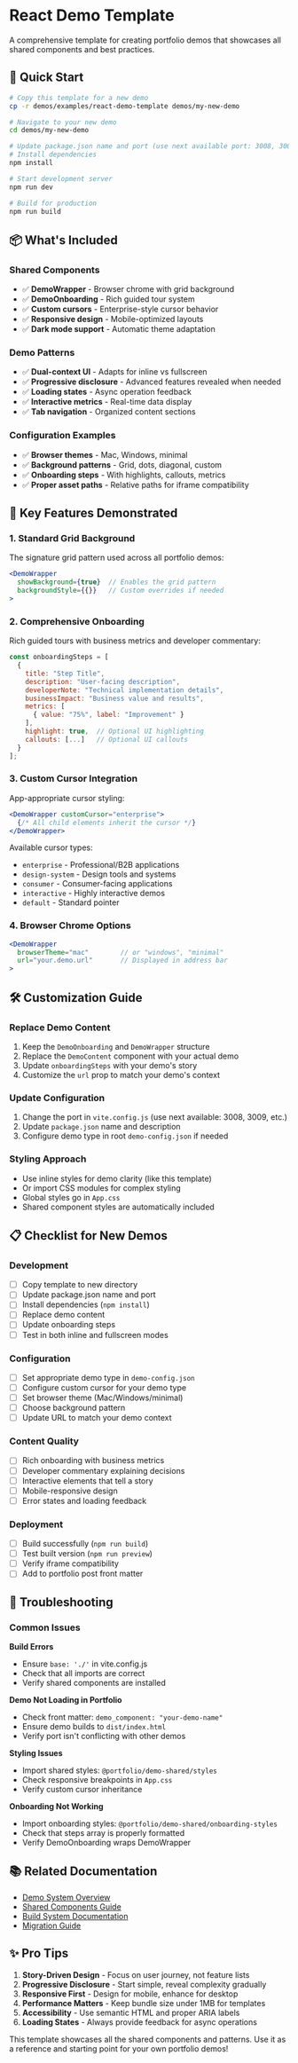 # React Demo Template

A comprehensive template for creating portfolio demos that showcases all shared components and best practices.

## 🚀 Quick Start

```bash
# Copy this template for a new demo
cp -r demos/examples/react-demo-template demos/my-new-demo

# Navigate to your new demo
cd demos/my-new-demo

# Update package.json name and port (use next available port: 3008, 3009, etc.)
# Install dependencies
npm install

# Start development server
npm run dev

# Build for production
npm run build
```

## 📦 What's Included

### Shared Components
- ✅ **DemoWrapper** - Browser chrome with grid background
- ✅ **DemoOnboarding** - Rich guided tour system  
- ✅ **Custom cursors** - Enterprise-style cursor behavior
- ✅ **Responsive design** - Mobile-optimized layouts
- ✅ **Dark mode support** - Automatic theme adaptation

### Demo Patterns
- ✅ **Dual-context UI** - Adapts for inline vs fullscreen
- ✅ **Progressive disclosure** - Advanced features revealed when needed
- ✅ **Loading states** - Async operation feedback
- ✅ **Interactive metrics** - Real-time data display
- ✅ **Tab navigation** - Organized content sections

### Configuration Examples
- ✅ **Browser themes** - Mac, Windows, minimal
- ✅ **Background patterns** - Grid, dots, diagonal, custom
- ✅ **Onboarding steps** - With highlights, callouts, metrics
- ✅ **Proper asset paths** - Relative paths for iframe compatibility

## 🎯 Key Features Demonstrated

### 1. Standard Grid Background
The signature grid pattern used across all portfolio demos:
```jsx
<DemoWrapper 
  showBackground={true}  // Enables the grid pattern
  backgroundStyle={{}}   // Custom overrides if needed
>
```

### 2. Comprehensive Onboarding
Rich guided tours with business metrics and developer commentary:
```jsx
const onboardingSteps = [
  {
    title: "Step Title",
    description: "User-facing description",
    developerNote: "Technical implementation details",
    businessImpact: "Business value and results",
    metrics: [
      { value: "75%", label: "Improvement" }
    ],
    highlight: true,  // Optional UI highlighting
    callouts: [...]   // Optional UI callouts
  }
];
```

### 3. Custom Cursor Integration
App-appropriate cursor styling:
```jsx
<DemoWrapper customCursor="enterprise">
  {/* All child elements inherit the cursor */}
</DemoWrapper>
```

Available cursor types:
- `enterprise` - Professional/B2B applications
- `design-system` - Design tools and systems
- `consumer` - Consumer-facing applications  
- `interactive` - Highly interactive demos
- `default` - Standard pointer

### 4. Browser Chrome Options
```jsx
<DemoWrapper 
  browserTheme="mac"        // or "windows", "minimal"
  url="your.demo.url"       // Displayed in address bar
>
```

## 🛠️ Customization Guide

### Replace Demo Content
1. Keep the `DemoOnboarding` and `DemoWrapper` structure
2. Replace the `DemoContent` component with your actual demo
3. Update `onboardingSteps` with your demo's story
4. Customize the `url` prop to match your demo's context

### Update Configuration
1. Change the port in `vite.config.js` (use next available: 3008, 3009, etc.)
2. Update `package.json` name and description
3. Configure demo type in root `demo-config.json` if needed

### Styling Approach
- Use inline styles for demo clarity (like this template)
- Or import CSS modules for complex styling
- Global styles go in `App.css`
- Shared component styles are automatically included

## 📋 Checklist for New Demos

### Development
- [ ] Copy template to new directory
- [ ] Update package.json name and port
- [ ] Install dependencies (`npm install`)
- [ ] Replace demo content
- [ ] Update onboarding steps
- [ ] Test in both inline and fullscreen modes

### Configuration  
- [ ] Set appropriate demo type in `demo-config.json`
- [ ] Configure custom cursor for your demo type
- [ ] Set browser theme (Mac/Windows/minimal)
- [ ] Choose background pattern
- [ ] Update URL to match your demo context

### Content Quality
- [ ] Rich onboarding with business metrics
- [ ] Developer commentary explaining decisions
- [ ] Interactive elements that tell a story
- [ ] Mobile-responsive design
- [ ] Error states and loading feedback

### Deployment
- [ ] Build successfully (`npm run build`)
- [ ] Test built version (`npm run preview`)
- [ ] Verify iframe compatibility
- [ ] Add to portfolio post front matter

## 🔧 Troubleshooting

### Common Issues

**Build Errors**
- Ensure `base: './'` in vite.config.js
- Check that all imports are correct
- Verify shared components are installed

**Demo Not Loading in Portfolio**
- Check front matter: `demo_component: "your-demo-name"`
- Ensure demo builds to `dist/index.html`
- Verify port isn't conflicting with other demos

**Styling Issues**
- Import shared styles: `@portfolio/demo-shared/styles`
- Check responsive breakpoints in `App.css`
- Verify custom cursor inheritance

**Onboarding Not Working**
- Import onboarding styles: `@portfolio/demo-shared/onboarding-styles`
- Check that steps array is properly formatted
- Verify DemoOnboarding wraps DemoWrapper

## 📚 Related Documentation

- [Demo System Overview](../../README.md)
- [Shared Components Guide](../../shared/README.md)
- [Build System Documentation](../../build-scripts/README-AUTOFIX.md)
- [Migration Guide](../../MIGRATION_GUIDE.md)

## ✨ Pro Tips

1. **Story-Driven Design** - Focus on user journey, not feature lists
2. **Progressive Disclosure** - Start simple, reveal complexity gradually  
3. **Responsive First** - Design for mobile, enhance for desktop
4. **Performance Matters** - Keep bundle size under 1MB for templates
5. **Accessibility** - Use semantic HTML and proper ARIA labels
6. **Loading States** - Always provide feedback for async operations

This template showcases all the shared components and patterns. Use it as a reference and starting point for your own portfolio demos!